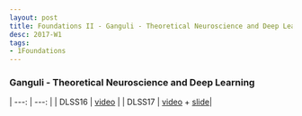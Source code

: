 ```yaml
---
layout: post
title: Foundations II - Ganguli - Theoretical Neuroscience and Deep Learning DLSS16
desc: 2017-W1
tags:
- 1Foundations
---
```


### Ganguli - Theoretical Neuroscience and Deep Learning

| ---: | ---: |
| DLSS16 | [video](http://videolectures.net/deeplearning2016_ganguli_theoretical_neuroscience/) |
| DLSS17 | [video](http://videolectures.net/deeplearning2017_ganguli_deep_learning_theory/) +  [slide](http://videolectures.net/site/normal_dl/tag=1129737/deeplearning2017_ganguli_deep_learning_theory_01.pdf)|
